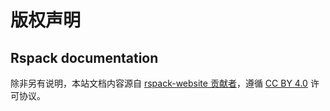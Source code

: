 # 版权声明

## Rspack documentation

除非另有说明，本站文档内容源自 [rspack-website 贡献者](https://github.com/modern-js-dev/rspack-website/network/dependencies)，遵循 [CC BY 4.0](https://creativecommons.org/licenses/by/4.0/deed.zh) 许可协议。
